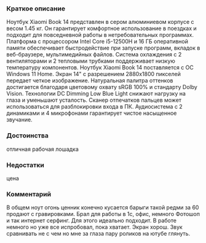 ### **Краткое описание**
Ноутбук Xiaomi Book 14 представлен в сером алюминиевом корпусе с весом 1.45 кг. Он гарантирует комфортное использование в поездках и подходит для повседневной работы в нетребовательных программах. Платформа с процессором Intel Core i5-12500H и 16 ГБ оперативной памяти обеспечивает быстродействие при запуске программ, вкладок в веб-браузере, мультимедийных файлов. Система охлаждения с 2 вентиляторами и 2 тепловыми трубками поддерживает низкую температуру компонентов.  Ноутбук Xiaomi Book 14 поставляется с ОС Windows 11 Home. Экран 14" с разрешением 2880x1800 пикселей передает четкое изображение. Натуральная палитра оттенков достигается благодаря цветовому охвату sRGB 100% и стандарту Dolby Vision. Технологии DC Dimming Low Blue Light снижают нагрузку на глаза и уменьшают усталость. Сканер отпечатков пальцев может использоваться для разблокировки входа в ПК. Аудиосистема с 2 динамиками и 4 микрофонами гарантирует чистое насыщенное звучание.

### **Достоинства**
отличная рабочая лошадка

### **Недостатки**
цена

### **Комментарий**
В общем ноут огонь ценник конечно кусается барыги такой редми за 60 продают с гравировками. Брал для работы в 1с, офис, немного Фотошоп и так интернет серфинг. Для этого идеально подходит. В работе немного но уже все испробовал, пока хватает. Экран хорош. Звук сравнивать не с чем но мне за глаза пару роликов на ютубе глянуть.
